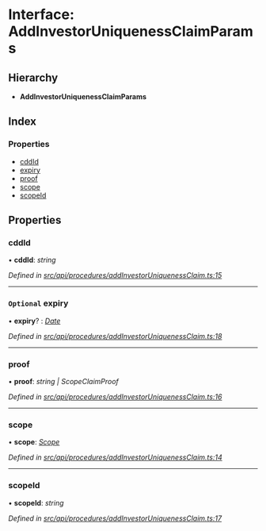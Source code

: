 # Interface: AddInvestorUniquenessClaimParams

## Hierarchy

* **AddInvestorUniquenessClaimParams**

## Index

### Properties

* [cddId](addinvestoruniquenessclaimparams.md#cddid)
* [expiry](addinvestoruniquenessclaimparams.md#optional-expiry)
* [proof](addinvestoruniquenessclaimparams.md#proof)
* [scope](addinvestoruniquenessclaimparams.md#scope)
* [scopeId](addinvestoruniquenessclaimparams.md#scopeid)

## Properties

###  cddId

• **cddId**: *string*

*Defined in [src/api/procedures/addInvestorUniquenessClaim.ts:15](https://github.com/PolymathNetwork/polymesh-sdk/blob/108d588b/src/api/procedures/addInvestorUniquenessClaim.ts#L15)*

___

### `Optional` expiry

• **expiry**? : *[Date](../enums/transactionargumenttype.md#date)*

*Defined in [src/api/procedures/addInvestorUniquenessClaim.ts:18](https://github.com/PolymathNetwork/polymesh-sdk/blob/108d588b/src/api/procedures/addInvestorUniquenessClaim.ts#L18)*

___

###  proof

• **proof**: *string | ScopeClaimProof*

*Defined in [src/api/procedures/addInvestorUniquenessClaim.ts:16](https://github.com/PolymathNetwork/polymesh-sdk/blob/108d588b/src/api/procedures/addInvestorUniquenessClaim.ts#L16)*

___

###  scope

• **scope**: *[Scope](scope.md)*

*Defined in [src/api/procedures/addInvestorUniquenessClaim.ts:14](https://github.com/PolymathNetwork/polymesh-sdk/blob/108d588b/src/api/procedures/addInvestorUniquenessClaim.ts#L14)*

___

###  scopeId

• **scopeId**: *string*

*Defined in [src/api/procedures/addInvestorUniquenessClaim.ts:17](https://github.com/PolymathNetwork/polymesh-sdk/blob/108d588b/src/api/procedures/addInvestorUniquenessClaim.ts#L17)*
